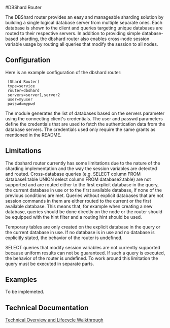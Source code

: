 #DBShard Router

The DBShard router provides an easy and manageable sharding solution by building a single logical database server from multiple separate ones. Each database is shown to the client and queries targeting unique databases are routed to their respective servers. In addition to providing simple database-based sharding, the dbshard router also enables cross-node session variable usage by routing all queries that modify the session to all nodes.

## Configuration

Here is an example configuration of the dbshard router:

     [Shard Router]
     type=service
     router=dbshard
     servers=server1,server2
     user=myuser
     passwd=mypwd

The module generates the list of databases based on the servers parameter using the connecting client's credentials. The user and passwd parameters define the credentials that are used to fetch the authentication data from the database servers. The credentials used only require the same grants as mentioned in the README.

## Limitations

The dbshard router currently has some limitations due to the nature of the sharding implementation and the way the session variables are detected and routed. Cross-database queries (e.g. SELECT column FROM database1.table UNION select column FROM database2.table) are not supported and are routed either to the first explicit database in the query, the current database in use or to the first available database, if none of the previous conditions are met. Queries without explicit databases that are not session commands in them are either routed to the current or the first available database. This means that, for example when creating a new database, queries should be done directly on the node or the router should be equipped with the hint filter and a routing hint should be used.

Temporary tables are only created on the explicit database in the query or the current database in use. If no database is in use and no database is explicitly stated, the behavior of the router is undefined.

SELECT queries that modify session variables are not currently supported because uniform results can not be guaranteed. If such a query is executed, the behavior of the router is undefined. To work around this limitation the query must be executed in separate parts.

## Examples

To be implemeted.

## Technical Documentation

[Technical Overview and Lifecycle Walkthrough](DBShard-technical.md)
